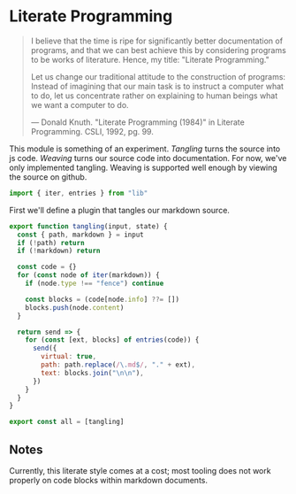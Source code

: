 # Literate Programming

> I believe that the time is ripe for significantly better documentation of
> programs, and that we can best achieve this by considering programs to be
> works of literature. Hence, my title: "Literate Programming."
>
> Let us change our traditional attitude to the construction of programs:
> Instead of imagining that our main task is to instruct a computer what to do,
> let us concentrate rather on explaining to human beings what we want a
> computer to do.
>
> — Donald Knuth. "Literate Programming (1984)" in Literate Programming. CSLI,
> 1992, pg. 99.

This module is something of an experiment. _Tangling_ turns the source into js
code. _Weaving_ turns our source code into documentation. For now, we've only
implemented tangling. Weaving is supported well enough by viewing the source on
github.

```mjs
import { iter, entries } from "lib"
```

First we'll define a plugin that tangles our markdown source.

```mjs
export function tangling(input, state) {
  const { path, markdown } = input
  if (!path) return
  if (!markdown) return

  const code = {}
  for (const node of iter(markdown)) {
    if (node.type !== "fence") continue

    const blocks = (code[node.info] ??= [])
    blocks.push(node.content)
  }

  return send => {
    for (const [ext, blocks] of entries(code)) {
      send({
        virtual: true,
        path: path.replace(/\.md$/, "." + ext),
        text: blocks.join("\n\n"),
      })
    }
  }
}

export const all = [tangling]
```

## Notes

Currently, this literate style comes at a cost; most tooling does not work
properly on code blocks within markdown documents.
